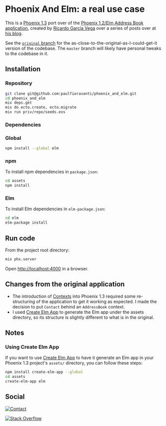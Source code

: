 # Phoenix And Elm: a real use case

This is a [Phoenix 1.3][] port over of the
[Phoenix 1.2/Elm Address Book application][], created by
[Ricardo García Vega][] over a series of posts over at
[his blog][codeloveandboards].

See the [`original` branch][] for the as-close-to-the-original-as-I-could-get-it
version of the codebase. The `master` branch will likely have personal tweaks
to the codebase in it.

## Installation

### Repository

```sh
git clone git@github.com:paulfioravanti/phoenix_and_elm.git
cd phoenix_and_elm
mix deps.get
mix do ecto.create, ecto.migrate
mix run priv/repo/seeds.exs
```

### Dependencies

### Global

```sh
npm install --global elm
```

### npm

To install npm dependencies in `package.json`:

```sh
cd assets
npm install
```

### Elm

To install Elm dependencies in `elm-package.json`:

```sh
cd elm
elm-package install
```

## Run code

From the project root directory:

```sh
mix phx.server
```

Open <http://localhost:4000> in a browser.

## Changes from the original application

- The introduction of [Contexts][] into Phoenix 1.3 required some re-structuring
  of the application to get it working as expected. I made the decision to put
  `Contact` behind an `AddressBook` context.
- I used [Create Elm App][] to generate the Elm app under the assets directory,
  so its structure is slightly different to what is in the original.

## Notes

### Using Create Elm App

If you want to use [Create Elm App][] to have it generate an Elm app in your
Phoenix 1.3 project's `assets/` directory, you can follow these steps:

```sh
npm install create-elm-app --global
cd assets
create-elm-app elm
```

## Social

[![Contact][twitter-badge]][twitter-url]

[![Stack Overflow][stackoverflow-badge]][stackoverflow-url]

[codeloveandboards]: http://codeloveandboards.com/
[Contexts]: https://hexdocs.pm/phoenix/contexts.html
[Create Elm App]: https://github.com/halfzebra/create-elm-app
[`original` branch]: https://github.com/paulfioravanti/phoenix-and-elm/tree/original
[Phoenix 1.2/Elm Address Book application]: http://codeloveandboards.com/blog/2017/02/02/phoenix-and-elm-a-real-use-case-pt-1/
[Phoenix 1.3]: http://phoenixframework.org/blog/phoenix-1-3-0-released
[Ricardo García Vega]: https://twitter.com/bigardone
[stackoverflow-badge]: http://stackoverflow.com/users/flair/567863.png
[stackoverflow-url]: http://stackoverflow.com/users/567863/paul-fioravanti
[twitter-badge]: https://img.shields.io/badge/contact-%40paulfioravanti-blue.svg
[twitter-url]: https://twitter.com/paulfioravanti
